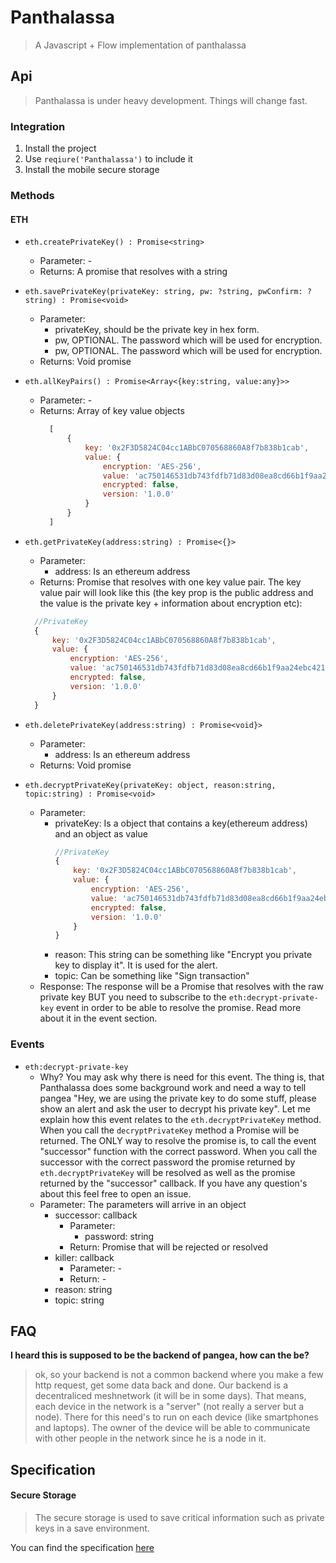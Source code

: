 # Panthalassa
> A Javascript + Flow implementation of panthalassa

## Api
> Panthalassa is under heavy development. Things will change fast.

### Integration
1. Install the project
2. Use `reqiure('Panthalassa')` to include it
3. Install the mobile secure storage

### Methods

#### ETH
* `eth.createPrivateKey() : Promise<string>`
    * Parameter: - 
    * Returns: A promise that resolves with a string

* `eth.savePrivateKey(privateKey: string, pw: ?string, pwConfirm: ?string) : Promise<void>`
    * Parameter:
        * privateKey, should be the private key in hex form.
        * pw, OPTIONAL. The password which will be used for encryption.
        * pw, OPTIONAL. The password which will be used for encryption.
    * Returns: Void promise

* `eth.allKeyPairs() : Promise<Array<{key:string, value:any}>>`
    * Parameter: -
    * Returns: Array of key value objects
        ````js
          [
              {
                  key: '0x2F3D5824C04cc1ABbC070568860A8f7b838b1cab',
                  value: {
                      encryption: 'AES-256',
                      value: 'ac750146531db743fdfb71d83d08ea8cd66b1f9aa24ebc42184f2c33955a9bd5',
                      encrypted: false,
                      version: '1.0.0'
                  }
              }
          ]
        ````    
* `eth.getPrivateKey(address:string) : Promise<{}>`
    * Parameter:
        * address: Is an ethereum address
    * Returns: Promise that resolves with one key value pair. The key value pair will look like this (the key prop is the public address and the value is the private key + information about encryption etc): 
    ````js
      //PrivateKey
      {
          key: '0x2F3D5824C04cc1ABbC070568860A8f7b838b1cab',
          value: {
              encryption: 'AES-256',
              value: 'ac750146531db743fdfb71d83d08ea8cd66b1f9aa24ebc42184f2c33955a9bd5',
              encrypted: false,
              version: '1.0.0'
          }
      }
    ````
* `eth.deletePrivateKey(address:string) : Promise<void}>`
    * Parameter:
        * address: Is an ethereum address
    * Returns: Void promise
    
* `eth.decryptPrivateKey(privateKey: object, reason:string, topic:string) : Promise<void>`
    * Parameter: 
        * privateKey: Is a object that contains a key(ethereum address) and an object as value
          ````js
          //PrivateKey
          {
              key: '0x2F3D5824C04cc1ABbC070568860A8f7b838b1cab',
              value: {
                  encryption: 'AES-256',
                  value: 'ac750146531db743fdfb71d83d08ea8cd66b1f9aa24ebc42184f2c33955a9bd5',
                  encrypted: false,
                  version: '1.0.0'
              }
          }
          ````
        * reason: This string can be something like "Encrypt you private key to display it". It is used for the alert. 
        * topic: Can be something like "Sign transaction"
    * Response: The response will be a Promise that resolves with the raw private key BUT you need to subscribe to the `eth:decrypt-private-key` event in order to be able to resolve the promise. Read more about it in the event section.
### Events

* `eth:decrypt-private-key`
    * Why? You may ask why there is need for this event. The thing is, that Panthalassa does some background work and need a way to tell pangea "Hey, we are using the private key to do some stuff, please show an alert and ask the user to decrypt his private key". Let me explain how this event relates to the `eth.decryptPrivateKey` method. When you call the `decryptPrivateKey` method a Promise will be returned. The ONLY way to resolve the promise is, to call the event "successor" function with the correct password. When you call the successor with the correct password the promise returned by `eth.decryptPrivateKey` will be resolved as well as the promise returned by the "successor" callback. If you have any question's about this feel free to open an issue.
    * Parameter: The parameters will arrive in an object
        * successor: callback
            * Parameter: 
                * password: string
            * Return: Promise that will be rejected or resolved
        * killer: callback
            * Parameter: -
            * Return: -
        * reason: string
        * topic: string
## FAQ

**I heard this is supposed to be the backend of pangea, how can the be?**
>ok, so your backend is not a common backend where you make a few http request, get some data back and done. Our backend is a decentraliced meshnetwork (it will be in some days). That means, each device in the network is a "server" (not really a server but a node). There for this need's to run on each device (like smartphones and laptops). The owner of the device will be able to communicate with other people in the network since he is a node in it.

## Specification

#### Secure Storage
> The secure storage is used to save critical information such as private keys in a save environment. 

You can find the specification [here](./src/specification/secureStorageInterface.js)